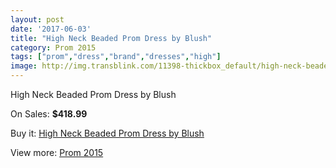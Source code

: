 ```yaml
---
layout: post
date: '2017-06-03'
title: "High Neck Beaded Prom Dress by Blush"
category: Prom 2015
tags: ["prom","dress","brand","dresses","high"]
image: http://img.transblink.com/11398-thickbox_default/high-neck-beaded-prom-dress-by-blush.jpg
---
```

High Neck Beaded Prom Dress by Blush

On Sales: **$418.99**
<a href="https://www.transblink.com/en/prom-2015/3709-high-neck-beaded-prom-dress-by-blush.html"><amp-img layout="responsive" width="600" height="600" src="//img.transblink.com/11398-thickbox_default/high-neck-beaded-prom-dress-by-blush.jpg" alt="High Neck Beaded Prom Dress by Blush 0" /></a>
<a href="https://www.transblink.com/en/prom-2015/3709-high-neck-beaded-prom-dress-by-blush.html"><amp-img layout="responsive" width="600" height="600" src="//img.transblink.com/11399-thickbox_default/high-neck-beaded-prom-dress-by-blush.jpg" alt="High Neck Beaded Prom Dress by Blush 1" /></a>

Buy it: [High Neck Beaded Prom Dress by Blush](https://www.transblink.com/en/prom-2015/3709-high-neck-beaded-prom-dress-by-blush.html "High Neck Beaded Prom Dress by Blush")

View more: [Prom 2015](https://www.transblink.com/en/10-prom-2015 "Prom 2015")